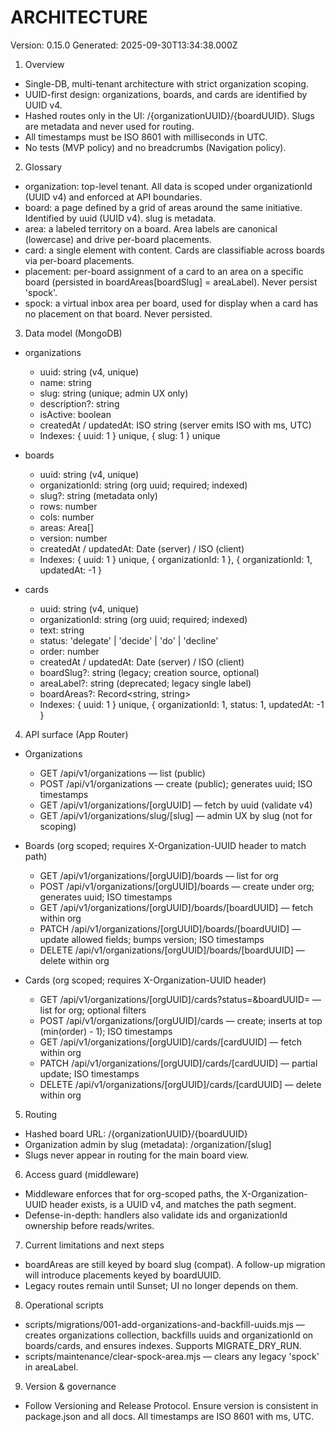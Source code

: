 # ARCHITECTURE

Version: 0.15.0
Generated: 2025-09-30T13:34:38.000Z

1. Overview
- Single-DB, multi-tenant architecture with strict organization scoping.
- UUID-first design: organizations, boards, and cards are identified by UUID v4.
- Hashed routes only in the UI: /{organizationUUID}/{boardUUID}. Slugs are metadata and never used for routing.
- All timestamps must be ISO 8601 with milliseconds in UTC.
- No tests (MVP policy) and no breadcrumbs (Navigation policy).

2. Glossary
- organization: top-level tenant. All data is scoped under organizationId (UUID v4) and enforced at API boundaries.
- board: a page defined by a grid of areas around the same initiative. Identified by uuid (UUID v4). slug is metadata.
- area: a labeled territory on a board. Area labels are canonical (lowercase) and drive per-board placements.
- card: a single element with content. Cards are classifiable across boards via per-board placements.
- placement: per-board assignment of a card to an area on a specific board (persisted in boardAreas[boardSlug] = areaLabel). Never persist 'spock'.
- spock: a virtual inbox area per board, used for display when a card has no placement on that board. Never persisted.

3. Data model (MongoDB)
- organizations
  - uuid: string (v4, unique)
  - name: string
  - slug: string (unique; admin UX only)
  - description?: string
  - isActive: boolean
  - createdAt / updatedAt: ISO string (server emits ISO with ms, UTC)
  - Indexes: { uuid: 1 } unique, { slug: 1 } unique

- boards
  - uuid: string (v4, unique)
  - organizationId: string (org uuid; required; indexed)
  - slug?: string (metadata only)
  - rows: number
  - cols: number
  - areas: Area[]
  - version: number
  - createdAt / updatedAt: Date (server) / ISO (client)
  - Indexes: { uuid: 1 } unique, { organizationId: 1 }, { organizationId: 1, updatedAt: -1 }

- cards
  - uuid: string (v4, unique)
  - organizationId: string (org uuid; required; indexed)
  - text: string
  - status: 'delegate' | 'decide' | 'do' | 'decline'
  - order: number
  - createdAt / updatedAt: Date (server) / ISO (client)
  - boardSlug?: string (legacy; creation source, optional)
  - areaLabel?: string (deprecated; legacy single label)
  - boardAreas?: Record<string, string>
  - Indexes: { uuid: 1 } unique, { organizationId: 1, status: 1, updatedAt: -1 }

4. API surface (App Router)
- Organizations
  - GET /api/v1/organizations — list (public)
  - POST /api/v1/organizations — create (public); generates uuid; ISO timestamps
  - GET /api/v1/organizations/[orgUUID] — fetch by uuid (validate v4)
  - GET /api/v1/organizations/slug/[slug] — admin UX by slug (not for scoping)

- Boards (org scoped; requires X-Organization-UUID header to match path)
  - GET /api/v1/organizations/[orgUUID]/boards — list for org
  - POST /api/v1/organizations/[orgUUID]/boards — create under org; generates uuid; ISO timestamps
  - GET /api/v1/organizations/[orgUUID]/boards/[boardUUID] — fetch within org
  - PATCH /api/v1/organizations/[orgUUID]/boards/[boardUUID] — update allowed fields; bumps version; ISO timestamps
  - DELETE /api/v1/organizations/[orgUUID]/boards/[boardUUID] — delete within org

- Cards (org scoped; requires X-Organization-UUID header)
  - GET /api/v1/organizations/[orgUUID]/cards?status=&boardUUID= — list for org; optional filters
  - POST /api/v1/organizations/[orgUUID]/cards — create; inserts at top (min(order) - 1); ISO timestamps
  - GET /api/v1/organizations/[orgUUID]/cards/[cardUUID] — fetch within org
  - PATCH /api/v1/organizations/[orgUUID]/cards/[cardUUID] — partial update; ISO timestamps
  - DELETE /api/v1/organizations/[orgUUID]/cards/[cardUUID] — delete within org


5. Routing
- Hashed board URL: /{organizationUUID}/{boardUUID}
- Organization admin by slug (metadata): /organization/[slug]
- Slugs never appear in routing for the main board view.

6. Access guard (middleware)
- Middleware enforces that for org-scoped paths, the X-Organization-UUID header exists, is a UUID v4, and matches the path segment.
- Defense-in-depth: handlers also validate ids and organizationId ownership before reads/writes.

7. Current limitations and next steps
- boardAreas are still keyed by board slug (compat). A follow-up migration will introduce placements keyed by boardUUID.
- Legacy routes remain until Sunset; UI no longer depends on them.

8. Operational scripts
- scripts/migrations/001-add-organizations-and-backfill-uuids.mjs — creates organizations collection, backfills uuids and organizationId on boards/cards, and ensures indexes. Supports MIGRATE_DRY_RUN.
- scripts/maintenance/clear-spock-area.mjs — clears any legacy 'spock' in areaLabel.

9. Version & governance
- Follow Versioning and Release Protocol. Ensure version is consistent in package.json and all docs. All timestamps are ISO 8601 with ms, UTC.
